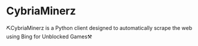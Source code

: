 # CybriaMinerz

⛏CybriaMinerz is a Python client designed to automatically scrape the web using Bing for Unblocked Games⚒
